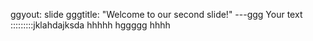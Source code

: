 ggyout: slide
gggtitle: "Welcome to our second slide!"
---ggg
Your text
:::::::::jklahdajksda
hhhhh
hggggg
hhhh
